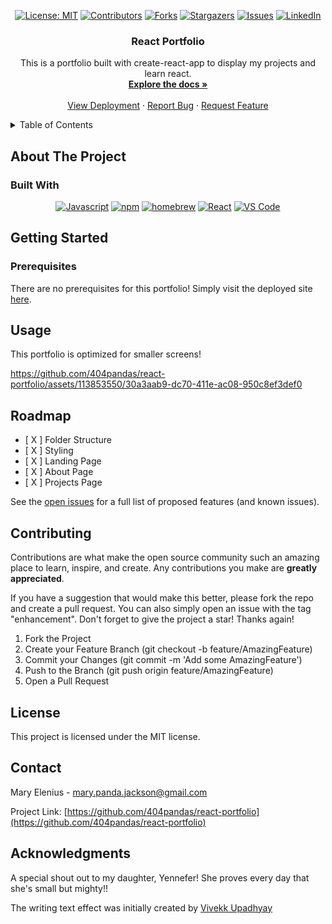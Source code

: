 <div align="center">

[![License: MIT](https://img.shields.io/badge/License-MIT-yellow.svg)](https://opensource.org/licenses/MIT)
[![Contributors](https://img.shields.io/github/contributors/404pandas/react-portfolio.svg?style=plastic&logo=appveyor)](https://github.com/404pandas/react-portfolio/graphs/contributors)
[![Forks](https://img.shields.io/github/forks/404pandas/react-portfolio.svg?style=plastic&logo=appveyor)](https://github.com/404pandas/react-portfolio/network/members)
[![Stargazers](https://img.shields.io/github/stars/404pandas/react-portfolio.svg?style=plastic&logo=appveyor)](https://github.com/404pandas/react-portfolio/stargazers)
[![Issues](https://img.shields.io/github/issues/404pandas/react-portfolio.svg?style=plastic&logo=appveyor)](https://github.com/404pandas/react-portfolio/issues)
[![LinkedIn](https://img.shields.io/badge/-LinkedIn-black.svg?style=plastic&logo=appveyor&logo=linkedin&colorB=555)](https://linkedin.com/in/LinkedInUsername)

</div>

<h3 align="center">React Portfolio</h3>

  <p align="center">
    This is a portfolio built with create-react-app to display my projects and learn react.
    <br />
    <a href="https://github.com/404pandas/react-portfolio"><strong>Explore the docs »</strong></a>
    <br />
    <br />
    <a href="https://404pandas.netlify.app/">View Deployment</a>
    ·
    <a href="https://github.com/404pandas/react-portfolio/issues">Report Bug</a>
    ·
    <a href="https://github.com/404pandas/react-portfolio/issues">Request Feature</a>
  </p>
</div>

<!-- TABLE OF CONTENTS -->
<details>
  <summary>Table of Contents</summary>
  <ol>
    <li>
      <a href="#about-the-project">About The Project</a>
      <ul>
        <li><a href="#built-with">Built With</a></li>
      </ul>
    </li>
    <li>
      <a href="#getting-started">Getting Started</a>
      <ul>
        <li><a href="#prerequisites">Prerequisites</a></li>
      </ul>
    </li>
    <li><a href="#usage">Usage</a></li>
    <li><a href="#roadmap">Roadmap</a></li>
    <li><a href="#contributing">Contributing</a></li>
    <li><a href="#license">License</a></li>
    <li><a href="#contact">Contact</a></li>
    <li><a href="#acknowledgments">Acknowledgments</a></li>
  </ol>
</details>

<!-- ABOUT THE PROJECT -->

## About The Project

### Built With

<div align="center">

[![Javascript](https://img.shields.io/badge/Language-JavaScript-ff0000?style=plastic&logo=JavaScript&logoWidth=10)](https://javascript.info/)
[![npm](https://img.shields.io/badge/Tools-npm-ff0000?style=plastic&logo=npm&logoWidth=10)](https://www.npmjs.com/)
[![homebrew](https://img.shields.io/badge/Tools-Homebrew-80ff00?style=plastic&logo=Homebrew&logoWidth=10)](https://brew.sh/)
[![React](https://img.shields.io/badge/Framework-React.js-ff8000?style=plastic&logo=React&logoWidth=10)](https://reactjs.org/docs/getting-started.html)
[![VS Code](https://img.shields.io/badge/IDE-VSCode-ff0000?style=plastic&logo=VisualStudioCode&logoWidth=10)](https://code.visualstudio.com/docs)

</div>

## Getting Started

### Prerequisites

There are no prerequisites for this portfolio! Simply visit the deployed site [here](https://404pandas.netlify.app).

## Usage

This portfolio is optimized for smaller screens!

https://github.com/404pandas/react-portfolio/assets/113853550/30a3aab9-dc70-411e-ac08-950c8ef3def0

<!-- ROADMAP -->

## Roadmap

- [ X ] Folder Structure
- [ X ] Styling
- [ X ] Landing Page
- [ X ] About Page
- [ X ] Projects Page

See the [open issues](https://github.com/404pandas/react-portfolio/issues) for a full list of proposed features (and known issues).

<!-- CONTRIBUTING -->

## Contributing

Contributions are what make the open source community such an amazing place to learn, inspire, and create. Any contributions you make are **greatly appreciated**.

If you have a suggestion that would make this better, please fork the repo and create a pull request. You can also simply open an issue with the tag "enhancement".
Don't forget to give the project a star! Thanks again!

1. Fork the Project
2. Create your Feature Branch (git checkout -b feature/AmazingFeature)
3. Commit your Changes (git commit -m 'Add some AmazingFeature')
4. Push to the Branch (git push origin feature/AmazingFeature)
5. Open a Pull Request

<!-- LICENSE -->

## License

This project is licensed under the MIT license.

<!-- CONTACT -->

## Contact

Mary Elenius - mary.panda.jackson@gmail.com

Project Link: [https://github.com/404pandas/react-portfolio](https://github.com/404pandas/react-portfolio)

<!-- ACKNOWLEDGMENTS -->

## Acknowledgments

A special shout out to my daughter, Yennefer! She proves every day that she's small but mighty!!

The writing text effect was initially created by [Vivekk Upadhyay](https://github.com/vivekkupadhyay)
